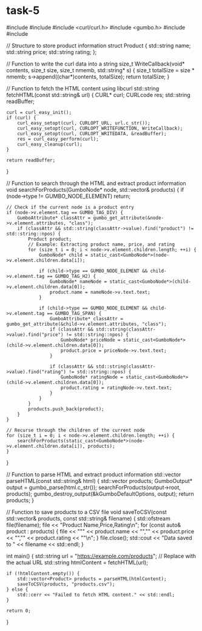 # task-5
#include <iostream>
#include <fstream>
#include <curl/curl.h>
#include <gumbo.h>
#include <vector>
#include <string>

// Structure to store product information
struct Product {
    std::string name;
    std::string price;
    std::string rating;
};

// Function to write the curl data into a string
size_t WriteCallback(void* contents, size_t size, size_t nmemb, std::string* s) {
    size_t totalSize = size * nmemb;
    s->append((char*)contents, totalSize);
    return totalSize;
}

// Function to fetch the HTML content using libcurl
std::string fetchHTML(const std::string& url) {
    CURL* curl;
    CURLcode res;
    std::string readBuffer;

    curl = curl_easy_init();
    if (curl) {
        curl_easy_setopt(curl, CURLOPT_URL, url.c_str());
        curl_easy_setopt(curl, CURLOPT_WRITEFUNCTION, WriteCallback);
        curl_easy_setopt(curl, CURLOPT_WRITEDATA, &readBuffer);
        res = curl_easy_perform(curl);
        curl_easy_cleanup(curl);
    }

    return readBuffer;
}

// Function to search through the HTML and extract product information
void searchForProducts(GumboNode* node, std::vector<Product>& products) {
    if (node->type != GUMBO_NODE_ELEMENT) return;

    // Check if the current node is a product entry
    if (node->v.element.tag == GUMBO_TAG_DIV) {
        GumboAttribute* classAttr = gumbo_get_attribute(&node->v.element.attributes, "class");
        if (classAttr && std::string(classAttr->value).find("product") != std::string::npos) {
            Product product;
            // Example: Extracting product name, price, and rating
            for (size_t i = 0; i < node->v.element.children.length; ++i) {
                GumboNode* child = static_cast<GumboNode*>(node->v.element.children.data[i]);

                if (child->type == GUMBO_NODE_ELEMENT && child->v.element.tag == GUMBO_TAG_H2) {
                    GumboNode* nameNode = static_cast<GumboNode*>(child->v.element.children.data[0]);
                    product.name = nameNode->v.text.text;
                }

                if (child->type == GUMBO_NODE_ELEMENT && child->v.element.tag == GUMBO_TAG_SPAN) {
                    GumboAttribute* classAttr = gumbo_get_attribute(&child->v.element.attributes, "class");
                    if (classAttr && std::string(classAttr->value).find("price") != std::string::npos) {
                        GumboNode* priceNode = static_cast<GumboNode*>(child->v.element.children.data[0]);
                        product.price = priceNode->v.text.text;
                    }

                    if (classAttr && std::string(classAttr->value).find("rating") != std::string::npos) {
                        GumboNode* ratingNode = static_cast<GumboNode*>(child->v.element.children.data[0]);
                        product.rating = ratingNode->v.text.text;
                    }
                }
            }
            products.push_back(product);
        }
    }

    // Recurse through the children of the current node
    for (size_t i = 0; i < node->v.element.children.length; ++i) {
        searchForProducts(static_cast<GumboNode*>(node->v.element.children.data[i]), products);
    }
}

// Function to parse HTML and extract product information
std::vector<Product> parseHTML(const std::string& html) {
    std::vector<Product> products;
    GumboOutput* output = gumbo_parse(html.c_str());
    searchForProducts(output->root, products);
    gumbo_destroy_output(&kGumboDefaultOptions, output);
    return products;
}

// Function to save products to a CSV file
void saveToCSV(const std::vector<Product>& products, const std::string& filename) {
    std::ofstream file(filename);
    file << "Product Name,Price,Rating\n";
    for (const auto& product : products) {
        file << "\"" << product.name << "\",\"" << product.price << "\",\"" << product.rating << "\"\n";
    }
    file.close();
    std::cout << "Data saved to " << filename << std::endl;
}

int main() {
    std::string url = "https://example.com/products"; // Replace with the actual URL
    std::string htmlContent = fetchHTML(url);

    if (!htmlContent.empty()) {
        std::vector<Product> products = parseHTML(htmlContent);
        saveToCSV(products, "products.csv");
    } else {
        std::cerr << "Failed to fetch HTML content." << std::endl;
    }

    return 0;
}
